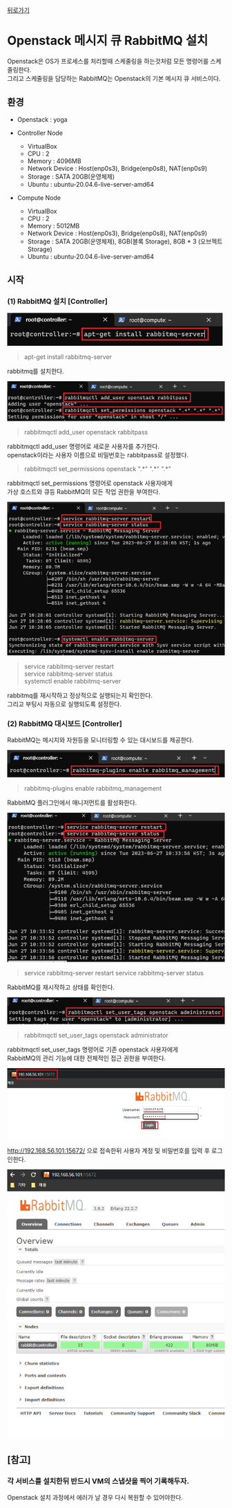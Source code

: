 [뒤로가기](../../README.md)

# Openstack 메시지 큐 RabbitMQ 설치

Openstack은 OS가 프로세스를 처리할때 스케줄링을 하는것처럼
모든 명령어를 스케줄링한다.<br>
그리고 스케줄링을 담당하는 RabbitMQ는 Openstack의 기본 메시지 큐 서비스이다.<br>

## 환경

- Openstack : yoga
- Controller Node

  - VirtualBox
  - CPU : 2
  - Memory : 4096MB
  - Network Device : Host(enp0s3), Bridge(enp0s8), NAT(enp0s9)
  - Storage : SATA 20GB(운영체제)
  - Ubuntu : ubuntu-20.04.6-live-server-amd64

- Compute Node
  - VirtualBox
  - CPU : 2
  - Memory : 5012MB
  - Network Device : Host(enp0s3), Bridge(enp0s8), NAT(enp0s9)
  - Storage : SATA 20GB(운영체제), 8GB(블록 Storage), 8GB \* 3 (오브젝트 Storage)
  - Ubuntu : ubuntu-20.04.6-live-server-amd64

## 시작

### (1) RabbitMQ 설치 [Controller]

![img](../Img/openstack_67.png)<br>

> apt-get install rabbitmq-server

rabbitmq를 설치한다.<br>

![img](../Img/openstack_68.png)<br>

> rabbitmqctl add_user openstack rabbitpass

rabbitmqctl add_user 명령어로 새로운 사용자를 추가한다.<br>
openstack이라는 사용자 이름으로 비밀번호는 rabbitpass로 설정했다.<br>

> rabbitmqctl set_permissions openstack ".\*" ".\*" ".\*"

rabbitmqctl set_permissions 명령어로 openstack 사용자에게<br> 가상 호스트와 큐등 RabbitMQ의 모든 작업 권한을 부여한다.<br>

![img](../Img/openstack_69.png)<br>

> service rabbitmq-server restart<br>
> service rabbitmq-server status<br>
> systemctl enable rabbitmq-server<br>

rabbitmq를 재시작하고 정상적으로 실행되는지 확인한다.<br>
그리고 부팅시 자동으로 실행되도록 설정한다.<br>

### (2) RabbitMQ 대시보드 [Controller]

RabbitMQ는 메시지와 자원등을 모니터링할 수 있는 대시보드를 제공한다.<br>

![img](../Img/openstack_70.png)<br>

> rabbitmq-plugins enable rabbitmq_management

RabbitMQ 플러그인에서 매니저먼트를 활성화한다.<br>

![img](../Img/openstack_71.png)<br>

> service rabbitmq-server restart
> service rabbitmq-server status

RabbitMQ를 재시작하고 상태를 확인한다.<br>

![img](../Img/openstack_72.png)<br>

> rabbitmqctl set_user_tags openstack administrator

rabbitmqctl set_user_tags 명령어로 기존 openstack 사용자에게<br>
RabbitMQ의 관리 기능에 대한 전체적인 접근 권한을 부여한다.<br>

![img](../Img/openstack_73.png)<br>

http://192.168.56.101:15672/ 으로 접속한뒤
사용자 계정 및 비밀번호를 입력 후 로그인한다.<br>

![img](../Img/openstack_74.png)<br>

## [참고]

### 각 서비스를 설치한뒤 반드시 VM의 스냅샷을 찍어 기록해두자.
Openstack 설치 과정에서 에러가 날 경우 다시 복원할 수 있어야한다.<br>